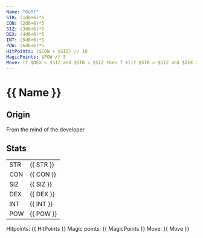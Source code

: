 ```yaml
---
Name: "Guff"
STR: (1d6+6)*5
CON: (2d6+6)*5
SIZ: (3d6+6)*5
DEX: (4d6+6)*5
INT: (5d6+6)*5
POW: (6d6+6)*5
HitPoints: ($CON + $SIZ) // 10
MagicPoints: $POW // 5
Move: if $DEX < $SIZ and $STR < $SIZ then 7 elif $STR > $SIZ and $DEX > $SIZ then 9 else 8
---
```

# {{ Name }}

## Origin

From the mind of the developer

## Stats

|     |           |
|-----|-----------|
| STR | {{ STR }} |
| CON | {{ CON }} |
| SIZ | {{ SIZ }} |
| DEX | {{ DEX }} |
| INT | {{ INT }} |
| POW | {{ POW }} |

Hitpoints: {{ HitPoints }}
Magic points: {{ MagicPoints }}
Move: {{ Move }}
